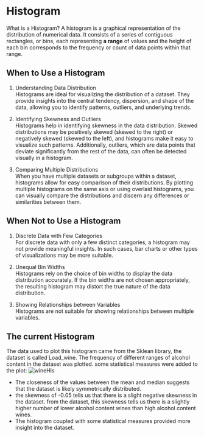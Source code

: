 # Histogram
What is a Histogram?
A histogram is a graphical representation of the distribution of numerical data. 
It consists of a series of contiguous rectangles, or bins, each representing 
**a range** of values and the height of each bin corresponds to the frequency
or count of data points within that range.

## When to Use a Histogram
1. Understanding Data Distribution <br>
   Histograms are ideal for visualizing the distribution of a dataset.
    They provide insights into the central tendency, dispersion,
   and shape of the data, allowing you to identify patterns, outliers,
   and underlying trends.

2. Identifying Skewness and Outliers <br>
   Histograms help in identifying skewness in the data distribution.
   Skewed distributions may be positively skewed (skewed to the right) or
   negatively skewed (skewed to the left), and histograms make it easy to visualize
   such patterns. Additionally, outliers, which are data points that deviate
   significantly from the rest of the data, can often be detected visually in a histogram.

3. Comparing Multiple Distributions <br>
   When you have multiple datasets or subgroups within a dataset,
   histograms allow for easy comparison of their distributions.
   By plotting multiple histograms on the same axis or using overlaid histograms,
   you can visually compare the distributions and discern any differences or similarities
   between them.
   
## When Not to Use a Histogram
 
 1. Discrete Data with Few Categories <br>
    For discrete data with only a few distinct categories,
    a histogram may not provide meaningful insights.
    In such cases, bar charts or other types of visualizations may be more suitable.

2. Unequal Bin Widths <br>
   Histograms rely on the choice of bin widths to display the data distribution
    accurately. If the bin widths are not chosen appropriately,
   the resulting histogram may distort the true nature of the data distribution.

4. Showing Relationships between Variables <br>
  Histograms are not suitable for showing relationships between multiple variables.

## The current Histogram
  The data used to plot this histogram came from the Sklean library, the dataset is called Load_wine.
  The frequency of different ranges of alcohol content in the dataset was plotted. some statistical measures were
  added to the plot: 
  ![wineHis](https://github.com/PreciousNosiphoDonkrag/Data-Visualization/assets/153648767/2f901417-57a1-41eb-9fb0-1a5a91ffb680)

  - The closeness of the values between the mean and median suggests that the dataset is likely
    symmetrically distributed.
  - the skewness of -0.05 tells us that there is a slight negative skewness in the dataset.
    from the dataset, this skewness tells us there is a slightly higher number of lower
    alcohol content wines than high alcohol content wines.
  - The histogram coupled with some statistical measures provided more insight into
    the dataset.
